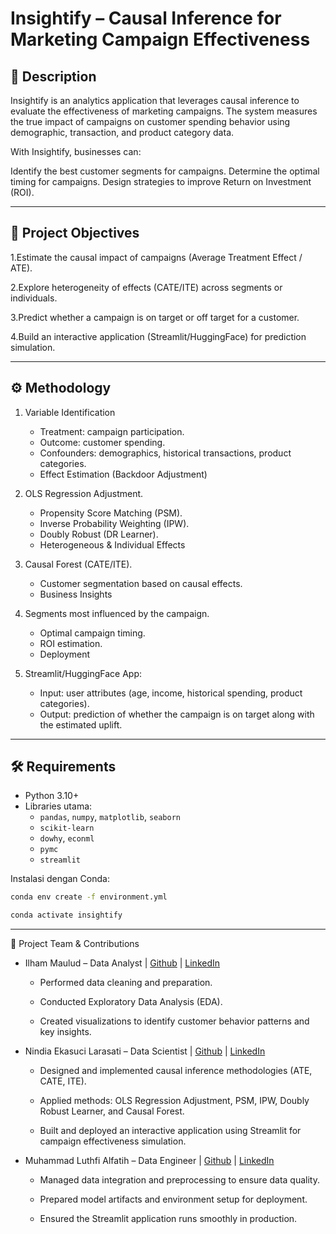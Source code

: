 # Insightify – Causal Inference for Marketing Campaign Effectiveness

## 📌 Description
Insightify is an analytics application that leverages causal inference to evaluate the effectiveness of marketing campaigns.
The system measures the true impact of campaigns on customer spending behavior using demographic, transaction, and product category data.

With Insightify, businesses can:

Identify the best customer segments for campaigns.
Determine the optimal timing for campaigns.
Design strategies to improve Return on Investment (ROI).

---

## 🎯 Project Objectives
1.Estimate the causal impact of campaigns (Average Treatment Effect / ATE).

2.Explore heterogeneity of effects (CATE/ITE) across segments or individuals.

3.Predict whether a campaign is on target or off target for a customer.

4.Build an interactive application (Streamlit/HuggingFace) for prediction simulation.

---

## ⚙️ Methodology
1. Variable Identification
   - Treatment: campaign participation.
   - Outcome: customer spending.
   - Confounders: demographics, historical transactions, product categories.
   - Effect Estimation (Backdoor Adjustment)

2. OLS Regression Adjustment.
   - Propensity Score Matching (PSM).
   - Inverse Probability Weighting (IPW).
   - Doubly Robust (DR Learner).
   - Heterogeneous & Individual Effects

3. Causal Forest (CATE/ITE).
   - Customer segmentation based on causal effects.
   - Business Insights

4. Segments most influenced by the campaign.
   - Optimal campaign timing.
   - ROI estimation.
   - Deployment

5. Streamlit/HuggingFace App:
   - Input: user attributes (age, income, historical spending, product categories).
   - Output: prediction of whether the campaign is on target along with the estimated uplift.

---

## 🛠️ Requirements
- Python 3.10+
- Libraries utama:
     - `pandas`, `numpy`, `matplotlib`, `seaborn`
     - `scikit-learn`
     - `dowhy`, `econml`
     - `pymc`
     - `streamlit`

Instalasi dengan Conda:
```bash
conda env create -f environment.yml

conda activate insightify
```

---

👥 Project Team & Contributions

- Ilham Maulud – Data Analyst | [Github](https://github.com/ilhammaulud) | [LinkedIn](https://www.linkedin.com/in/ilham-maulud/)

   - Performed data cleaning and preparation.

   - Conducted Exploratory Data Analysis (EDA).

   - Created visualizations to identify customer behavior patterns and key insights.

- Nindia Ekasuci Larasati – Data Scientist | [Github](https://github.com/NindiaEka) | [LinkedIn](https://www.linkedin.com/in/nindia-ekasuci-larasati/)

   - Designed and implemented causal inference methodologies (ATE, CATE, ITE).

   - Applied methods: OLS Regression Adjustment, PSM, IPW, Doubly Robust Learner, and Causal Forest.

   - Built and deployed an interactive application using Streamlit for campaign effectiveness simulation.

- Muhammad Luthfi Alfatih – Data Engineer | [Github](https://github.com/upilup) | [LinkedIn](https://www.linkedin.com/in/luthfialfatih/)

   - Managed data integration and preprocessing to ensure data quality.

   - Prepared model artifacts and environment setup for deployment.

   - Ensured the Streamlit application runs smoothly in production.
